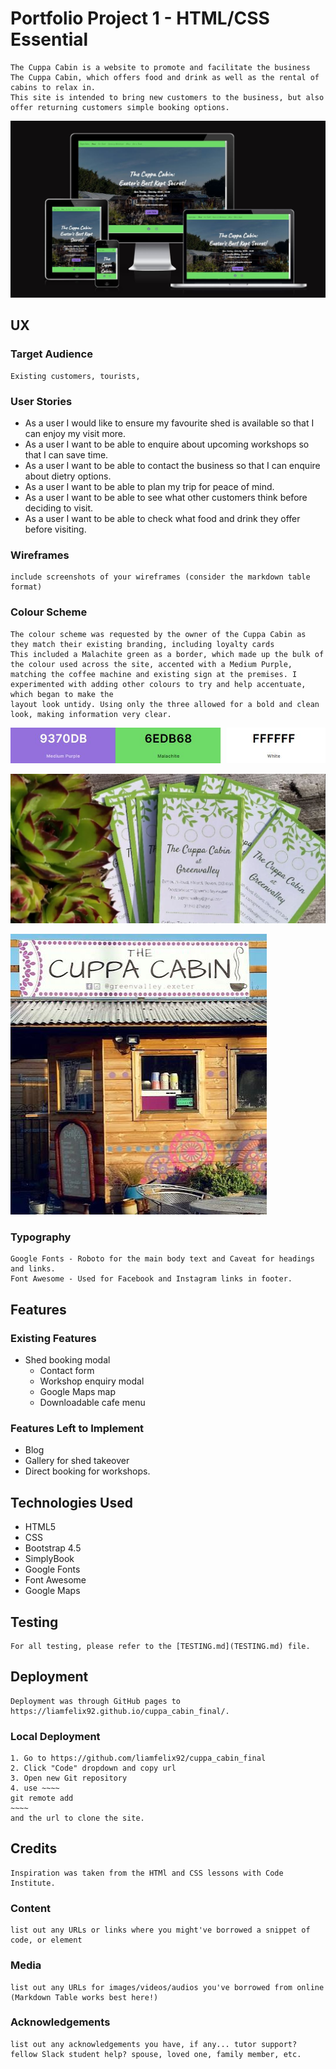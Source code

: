 # Portfolio Project 1 - HTML/CSS Essential
    The Cuppa Cabin is a website to promote and facilitate the business The Cuppa Cabin, which offers food and drink as well as the rental of cabins to relax in.
    This site is intended to bring new customers to the business, but also offer returning customers simple booking options. 
    
   ![Am I responsive screenshot](/assets/readme/responsive.JPG)
## UX
    
### Target Audience
    Existing customers, tourists, 

### User Stories
   * As a user I would like to ensure my favourite shed is available so that I can enjoy my visit more. 
   * As a user I want to be able to enquire about upcoming workshops so that I can save time. 
   * As a user I want to be able to contact the business so that I can enquire about dietry options. 
   * As a user I want to be able to plan my trip for peace of mind. 
   * As a user I want to be able to see what other customers think before deciding to visit. 
   * As a user I want to be able to check what food and drink they offer before visiting. 

### Wireframes
    include screenshots of your wireframes (consider the markdown table format) 

### Colour Scheme
    The colour scheme was requested by the owner of the Cuppa Cabin as they match their existing branding, including loyalty cards
    This included a Malachite green as a border, which made up the bulk of the colour used across the site, accented with a Medium Purple,
    matching the coffee machine and existing sign at the premises. I experimented with adding other colours to try and help accentuate, which began to make the 
    layout look untidy. Using only the three allowed for a bold and clean look, making information very clear. 

![Colour scheme](/assets/readme/colours.JPG)

![Cuppa Cabin Flyer](/assets/readme/flyers.JPG)

![Cuppa Cabin Sign](/assets/readme/sign.JPG)

### Typography
    Google Fonts - Roboto for the main body text and Caveat for headings and links. 
    Font Awesome - Used for Facebook and Instagram links in footer. 

## Features
    
### Existing Features
* Shed booking modal 
    * Contact form 
    * Workshop enquiry modal 
    * Google Maps map
    * Downloadable cafe menu 
### Features Left to Implement
* Blog 
* Gallery for shed takeover
* Direct booking for workshops.
## Technologies Used
* HTML5
* CSS 
* Bootstrap 4.5
* SimplyBook 
* Google Fonts
* Font Awesome
* Google Maps

## Testing
    For all testing, please refer to the [TESTING.md](TESTING.md) file.
## Deployment
    Deployment was through GitHub pages to https://liamfelix92.github.io/cuppa_cabin_final/.
### Local Deployment
    1. Go to https://github.com/liamfelix92/cuppa_cabin_final
    2. Click "Code" dropdown and copy url 
    3. Open new Git repository 
    4. use ~~~~
    git remote add
    ~~~~ 
    and the url to clone the site. 
## Credits
    Inspiration was taken from the HTMl and CSS lessons with Code Institute. 
### Content
    list out any URLs or links where you might've borrowed a snippet of code, or element
### Media
    list out any URLs for images/videos/audios you've borrowed from online (Markdown Table works best here!)
### Acknowledgements
    list out any acknowledgements you have, if any... tutor support? fellow Slack student help? spouse, loved one, family member, etc.